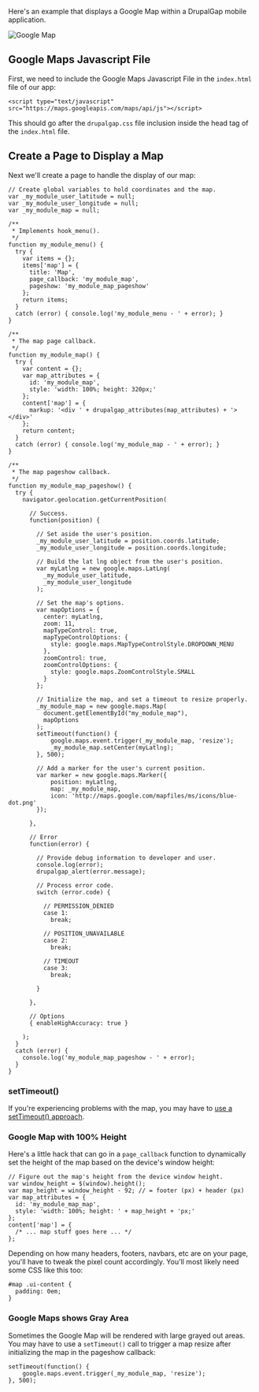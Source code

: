 Here's an example that displays a Google Map within a DrupalGap mobile application.

![Google Map](http://drupalgap.org/sites/default/files/google-map.png)

## Google Maps Javascript File

First, we need to include the Google Maps Javascript File in the `index.html` file of our app:

```
<script type="text/javascript" src="https://maps.googleapis.com/maps/api/js"></script>
```

This should go after the `drupalgap.css` file inclusion inside the head tag of the `index.html` file.

## Create a Page to Display a Map

Next we'll create a page to handle the display of our map:

```
// Create global variables to hold coordinates and the map.
var _my_module_user_latitude = null;
var _my_module_user_longitude = null;
var _my_module_map = null;

/**
 * Implements hook_menu().
 */
function my_module_menu() {
  try {
    var items = {};
    items['map'] = {
      title: 'Map',
      page_callback: 'my_module_map',
      pageshow: 'my_module_map_pageshow'
    };
    return items;
  }
  catch (error) { console.log('my_module_menu - ' + error); }
}

/**
 * The map page callback.
 */
function my_module_map() {
  try {
    var content = {};
    var map_attributes = {
      id: 'my_module_map',
      style: 'width: 100%; height: 320px;'
    };
    content['map'] = {
      markup: '<div ' + drupalgap_attributes(map_attributes) + '></div>'
    };
    return content;
  }
  catch (error) { console.log('my_module_map - ' + error); }
}

/**
 * The map pageshow callback.
 */
function my_module_map_pageshow() {
  try {
    navigator.geolocation.getCurrentPosition(
      
      // Success.
      function(position) {

        // Set aside the user's position.
        _my_module_user_latitude = position.coords.latitude;
        _my_module_user_longitude = position.coords.longitude;
        
        // Build the lat lng object from the user's position.
        var myLatlng = new google.maps.LatLng(
          _my_module_user_latitude,
          _my_module_user_longitude
        );
        
        // Set the map's options.
        var mapOptions = {
          center: myLatlng,
          zoom: 11,
          mapTypeControl: true,
          mapTypeControlOptions: {
            style: google.maps.MapTypeControlStyle.DROPDOWN_MENU
          },
          zoomControl: true,
          zoomControlOptions: {
            style: google.maps.ZoomControlStyle.SMALL
          }
        };
        
        // Initialize the map, and set a timeout to resize properly.
        _my_module_map = new google.maps.Map(
          document.getElementById("my_module_map"),
          mapOptions
        );
        setTimeout(function() {
            google.maps.event.trigger(_my_module_map, 'resize');
            _my_module_map.setCenter(myLatlng);
        }, 500);
        
        // Add a marker for the user's current position.
        var marker = new google.maps.Marker({
            position: myLatlng,
            map: _my_module_map,
            icon: 'http://maps.google.com/mapfiles/ms/icons/blue-dot.png'
        });
        
      },
      
      // Error
      function(error) {
        
        // Provide debug information to developer and user.
        console.log(error);
        drupalgap_alert(error.message);
        
        // Process error code.
        switch (error.code) {

          // PERMISSION_DENIED
          case 1:
            break;

          // POSITION_UNAVAILABLE
          case 2:
            break;

          // TIMEOUT
          case 3:
            break;

        }

      },
      
      // Options
      { enableHighAccuracy: true }
      
    );
  }
  catch (error) {
    console.log('my_module_map_pageshow - ' + error);
  }
}
```

### setTimeout()

If you're experiencing problems with the map, you may have to [use a setTimeout() approach](https://www.drupal.org/node/2288843#comment-8997033).

### Google Map with 100% Height

Here's a little hack that can go in a `page_callback` function to dynamically set the height of the map based on the device's window height:

```
// Figure out the map's height from the device window height.
var window_height = $(window).height();
var map_height = window_height - 92; // = footer (px) + header (px)
var map_attributes = {
  id: 'my_module_map_map',
  style: 'width: 100%; height: ' + map_height + 'px;'
};
content['map'] = {
  /* ... map stuff goes here ... */
};
```

Depending on how many headers, footers, navbars, etc are on your page, you'll have to tweak the pixel count accordingly. You'll most likely need some CSS like this too:

```
#map .ui-content {
  padding: 0em;
}
```

### Google Maps shows Gray Area

Sometimes the Google Map will be rendered with large grayed out areas. You may have to use a `setTimeout()` call to trigger a map resize after initializing the map in the pageshow callback:

```
setTimeout(function() {
    google.maps.event.trigger(_my_module_map, 'resize');
}, 500);
```